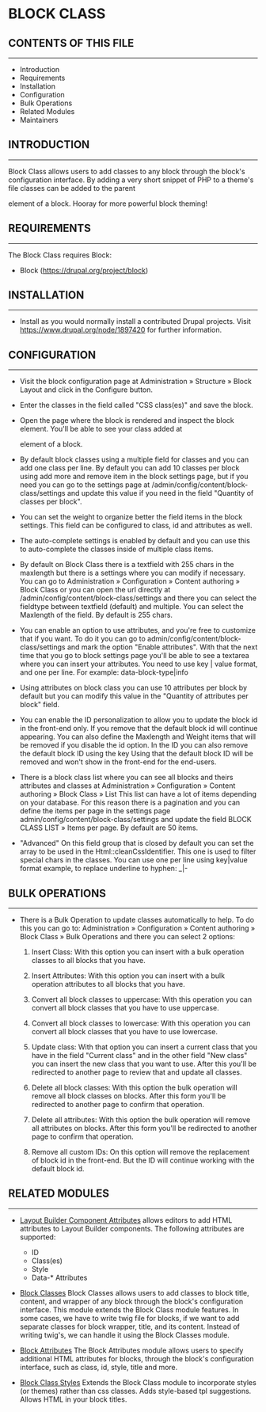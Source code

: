 # BLOCK CLASS

## CONTENTS OF THIS FILE
---------------------

 * Introduction
 * Requirements
 * Installation
 * Configuration
 * Bulk Operations
 * Related Modules
 * Maintainers


## INTRODUCTION
------------

Block Class allows users to add classes to any block through the block's
configuration interface. By adding a very short snippet of PHP to a theme's file
classes can be added to the parent <div class="block ..."> element of a block.
Hooray for more powerful block theming!


## REQUIREMENTS
------------

The Block Class requires Block:

 * Block (https://drupal.org/project/block)


## INSTALLATION
------------

* Install as you would normally install a contributed Drupal projects. Visit
   https://www.drupal.org/node/1897420 for further information.


## CONFIGURATION
-------------

 * Visit the block configuration page at Administration » Structure » Block
   Layout and click in the Configure button.

 * Enter the classes in the field called "CSS class(es)" and save the block.

 * Open the page where the block is rendered and inspect the block element.
   You'll be able to see your class added at  <div class="block ..."> element of
   a block.

 * By default block classes using a multiple field for classes and you can add
   one class per line.
   By default you can add 10 classes per block using add more and remove item
   in the block settings page, but if you need you can go to the settings page
   at /admin/config/content/block-class/settings and update this value if you
   need in the field "Quantity of classes per block".

 * You can set the weight to organize better the field items in the block
   settings.
   This field can be configured to class, id and attributes as well.

 * The auto-complete settings is enabled by default and you can use this to
   auto-complete the classes inside of multiple class items.

 * By default on Block Class there is a textfield with 255 chars in the
   maxlength but there is a settings where you can modify if necessary. You can
   go to Administration » Configuration » Content authoring » Block Class or you
   can open the url directly at /admin/config/content/block-class/settings and
   there you can select the fieldtype between textfield (default) and multiple.
   You can select the Maxlength of the field. By default is 255 chars.

 * You can enable an option to use attributes, and you're free to customize that
   if you want. To do it you can go to admin/config/content/block-class/settings
   and mark the option "Enable attributes". With that the next time that you go
   to block settings page you'll be able to see a textarea where you can insert
   your attributes. You need to use key | value format, and one per line. For
   example: data-block-type|info

 * Using attributes on block class you can use 10 attributes per block by
   default but you can modify this value in the
   "Quantity of attributes per block" field.

 * You can enable the ID personalization to allow you to update the block id in
   the front-end only. If you remove that the default block id will continue
   appearing.
   You can also define the Maxlength and Weight items that will be removed if
   you disable the id option.
   In the ID you can also remove the default block ID using the key <none>
   Using that the default block ID will be removed and won't show in the
   front-end for the end-users.

 * There is a block class list where you can see all blocks and theirs
   attributes and classes at
   Administration » Configuration » Content authoring » Block Class » List
   This list can have a lot of items depending on your database. For this reason
   there is a pagination and you can define the items per page in the settings
   page admin/config/content/block-class/settings and update the field
   BLOCK CLASS LIST » Items per page. By default are 50 items.

 * "Advanced" On this field group that is closed by default you can set the
   array to be used in the Html::cleanCssIdentifier. This one is used to filter
   special chars in the classes. You can use one per line using key|value format
   example, to replace underline to hyphen:
   _|-

## BULK OPERATIONS
-------------

 * There is a Bulk Operation to update classes automatically to help. To do this
   you can go to:
   Administration » Configuration » Content authoring » Block Class » Bulk
   Operations and there you can select 2 options:

   1) Insert Class: With this option you can insert with a bulk operation
   classes to all blocks that you have.

   2) Insert Attributes: With this option you can insert with a bulk operation
   attributes to all blocks that you have.

   3) Convert all block classes to uppercase: With this operation you can
   convert all block classes that you have to use uppercase.

   4) Convert all block classes to lowercase: With this operation you can
   convert all block classes that you have to use lowercase.

   5) Update class: With that option you can insert a current class that you
   have in the field "Current class" and in the other field "New class" you can
   insert the new class that you want to use. After this you'll be redirected to
   another page to review that and update all classes.

   6) Delete all block classes: With this option the bulk operation will remove
   all block classes on blocks. After this form you'll be redirected to another
   page to confirm that operation.

   7) Delete all attributes: With this option the bulk operation will remove
   all attributes on blocks. After this form you'll be redirected to another
   page to confirm that operation.

   8) Remove all custom IDs: On this option will remove the replacement of block
   id in the front-end. But the ID will continue working with the default block
   id.

## RELATED MODULES
---------------

 * [Layout Builder Component Attributes](https://www.drupal.org/project/layout_builder_component_attributes)
   allows editors to add HTML attributes to Layout Builder components. The
   following attributes are supported:
   - ID
   - Class(es)
   - Style
   - Data-* Attributes

 * [Block Classes](https://www.drupal.org/project/block_classes)
   Block Classes allows users to add classes to block title, content, and
   wrapper of any block through the block's configuration interface. This module
   extends the Block Class module features.
   In some cases, we have to write twig file for blocks, if we want to add
   separate classes for block wrapper, title, and its content. Instead of
   writing twig's, we can handle it using the Block Classes module.

 * [Block Attributes](https://www.drupal.org/project/block_attributes)
   The Block Attributes module allows users to specify additional HTML
   attributes for blocks, through the block's configuration interface, such as
   class, id, style, title and more.

 * [Block Class Styles](https://www.drupal.org/project/block_class_styles)
   Extends the Block Class module to incorporate styles (or themes) rather than
   css classes. Adds style-based tpl suggestions. Allows HTML in your block
   titles.
